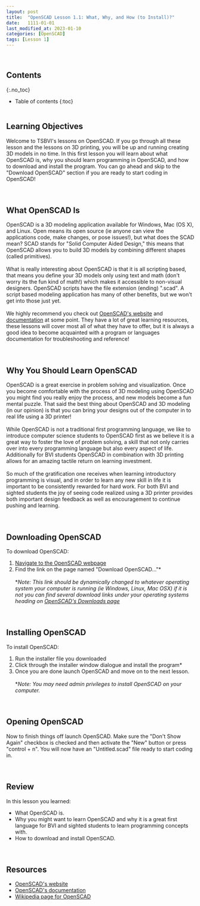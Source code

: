 ```yaml
---
layout: post
title:  "OpenSCAD Lesson 1.1: What, Why, and How (to Install)?"
date:   1111-01-01
last_modified_at: 2023-01-10
categories: [OpenSCAD]  
tags: [Lesson 1]
---
```

<br>

## Contents
{:.no_toc}
* Table of contents
{:toc}
<br><br>

## Learning Objectives
Welcome to TSBVI's lessons on OpenSCAD. If you go through all these lesson and the lessons on 3D printing, you will be up and running creating 3D models in no time. In this first lesson you will learn about what OpenSCAD is, why you should learn programming in OpenSCAD, and how to download and install the program. You can go ahead and skip to the "Download OpenSCAD" section if you are ready to start coding in OpenSCAD!
<br><br><br>

## What OpenSCAD Is
OpenSCAD is a 3D modeling application available for Windows, Mac (OS X), and Linux. Open means its open source (ie anyone can view the applications code, make changes, or pose issues!), but what does the SCAD mean? SCAD stands for "Solid Computer Aided Design," this means that OpenSCAD allows you to build 3D models by combining different shapes (called primitives). 
<br><br>
What is really interesting about OpenSCAD is that it is all scripting based, that means you define your 3D models only using text and math (don't worry its the fun kind of math!) which makes it accessible to non-visual designers. OpenSCAD scripts have the file extension (ending) ".scad". A script based modeling application has many of other benefits, but we won't get into those just yet. 
<br><br>
We highly recommend you check out [OpenSCAD's website](https://openscad.org/) and [documentation](https://openscad.org/documentation.html) at some point. They have a lot of great learning resources, these lessons will cover most all of what they have to offer, but it is always a good idea to become acquainted with a program or languages documentation for troubleshooting and reference!
<br><br><br>

## Why You Should Learn OpenSCAD
OpenSCAD is a great exercise in problem solving and visualization. Once you become comfortable with the process of 3D modeling using OpenSCAD you might find you really enjoy the process, and new models become a fun mental puzzle. That said the best thing about OpenSCAD and 3D modeling (in our opinion) is that you can bring your designs out of the computer in to real life using a 3D printer! 
<br><br>
While OpenSCAD is not a traditional first programming language, we like to introduce computer science students to OpenSCAD first as we believe it is a great way to foster the love of problem solving, a skill that not only carries over into every programming language but also every aspect of life. Additionally for BVI students OpenSCAD in combination with 3D printing allows for an amazing tactile return on learning investment. 
<br><br>
So much of the gratification one receives when learning introductory programming is visual, and in order to learn any new skill in life it is important to be consistently rewarded for hard work. For both BVI and sighted students the joy of seeing code realized using a 3D printer provides both important design feedback as well as encouragement to continue pushing and learning. 
<br><br><br>

## Downloading OpenSCAD
To download OpenSCAD:
1. [Navigate to the OpenSCAD webpage](https://openscad.org/) 
2. Find the link on the page named "Download OpenSCAD..."*
<br><br>
**Note: This link should be dynamically changed to whatever operating system your computer is running (ie Windows, Linux, Mac OSX) if it is not you can find several download links under your operating systems heading on [OpenSCAD's Downloads page](https://openscad.org/downloads.html)*
<br><br><br>

## Installing OpenSCAD
To install OpenSCAD:
1. Run the installer file you downloaded
2. Click through the installer window dialogue and install the program*
3. Once you are done launch OpenSCAD and move on to the next lesson.
<br><br>
**Note: You may need admin privileges to install OpenSCAD on your computer.*
<br><br><br>

## Opening OpenSCAD
Now to finish things off launch OpenSCAD. Make sure the "Don't Show Again" checkbox is checked and then activate the "New" button or press "control + n". You will now have an "Untitled.scad" file ready to start coding in.
<br><br><br>

## Review
In this lesson you learned:
- What OpenSCAD is.
- Why you might want to learn OpenSCAD and why it is a great first language for BVI and sighted students to learn programming concepts with.
- How to download and install OpenSCAD.
<br><br><br>

## Resources 
- [OpenSCAD's website](https://openscad.org/)  
- [OpenSCAD's documentation](https://openscad.org/documentation.html)
- [Wikipedia page for OpenSCAD](https://en.wikipedia.org/wiki/OpenSCAD)
<br><br><br>